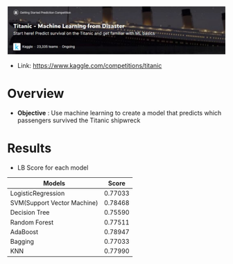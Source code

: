 ![image](image/Titanic.JPG)
- Link: https://www.kaggle.com/competitions/titanic
# Overview
+ **Objective** : Use machine learning to create a model that predicts which passengers survived the Titanic shipwreck

# Results
  + LB Score for each model

  | Models | Score |
  | ------------- | ------------- |
  | LogisticRegression | 0.77033 |
  | SVM(Support Vector Machine) | 0.78468 |
  | Decision Tree  | 0.75590 |
  | Random Forest  | 0.77511 |
  | AdaBoost  | 0.78947 |
  | Bagging  | 0.77033 |
  | KNN  | 0.77990 |
